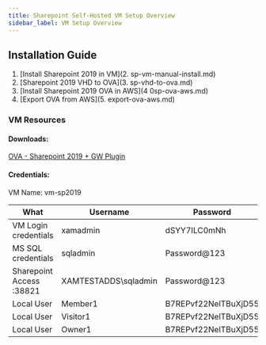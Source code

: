 ```yaml
---
title: Sharepoint Self-Hosted VM Setup Overview
sidebar_label: VM Setup Overview
---
```


## Installation Guide

1. [Install Sharepoint 2019 in VM](2. sp-vm-manual-install.md)
2. [Sharepoint 2019 VHD to OVA](3. sp-vhd-to-ova.md)
3. [Install Sharepoint 2019 OVA in AWS](4 0sp-ova-aws.md)
4. [Export OVA from AWS](5. export-ova-aws.md)

### VM Resources 

#### Downloads: 

[OVA - Sharepoint 2019 + GW Plugin](https://glasswall-sow-ova.s3-eu-west-1.amazonaws.com/vms/sharepoint/sp-svr-plugin-vm.ova)

#### Credentials:

VM Name: vm-sp2019

| What      | Username      | Password     |
| --------  | ---------     | ----------   |
| VM Login credentials | xamadmin | dSYY7ILC0mNh |
|MS SQL credentials|sqladmin|Password@123|
|Sharepoint Access :38821 |XAMTESTADDS\sqladmin|Password@123|
|Local User|Member1|B7REPvf22NelTBuXjD55|
|Local User|Visitor1|B7REPvf22NelTBuXjD55|
|Local User|Owner1|B7REPvf22NelTBuXjD55|

